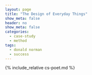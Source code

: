 ```yaml
---
layout: page
title: "The Design of Everyday Things"
show_meta: false
header: no
show_meta: false
categories:
  - case-study
  - method
tags:
  - donald norman
  - success
---
```


{% include_relative cs-poet.md %}

